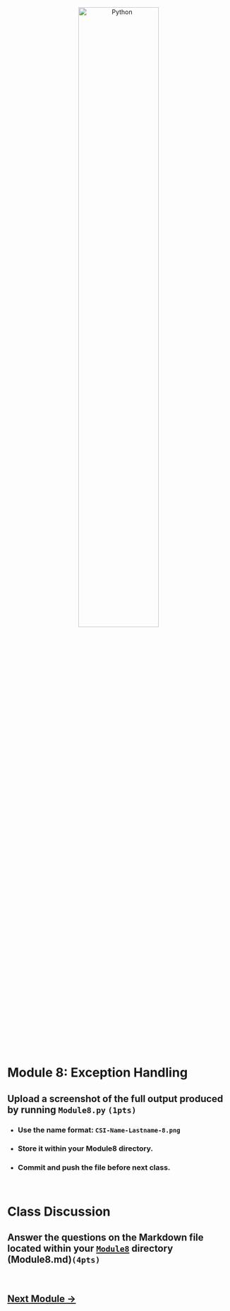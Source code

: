 <div style="text-align:center">
        <img    src="https://files.realpython.com/media/try_except_else_finally.a7fac6c36c55.png"
                title="Python" 
                width="60%" 
                height="60%" />
</div>
<br>

# Module 8: Exception Handling




## Upload a screenshot of the full output produced by running `Module8.py` `(1pts)`
* ### Use the name format: `CSI-Name-Lastname-8.png`
* ### Store it within your Module8 directory.
* ### Commit and push the file before next class.

<br>



# Class Discussion
## Answer the questions on the Markdown file located within your <u>`Module8`</u> directory (Module8.md)`(4pts)`
<!-- Welcome! These are your questions. -->
<!-- Answer using full sentences to receive all points. -->
<!-- 


Type down any class notes below this sentence:



Lackluster responses may result in point deductions.
-->

<br>

## [Next Module ->](/../../tree/main/Modules/Module9/Module9.md)